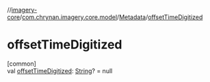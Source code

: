 //[imagery-core](../../../index.md)/[com.chrynan.imagery.core.model](../index.md)/[Metadata](index.md)/[offsetTimeDigitized](offset-time-digitized.md)

# offsetTimeDigitized

[common]\
val [offsetTimeDigitized](offset-time-digitized.md): [String](https://kotlinlang.org/api/latest/jvm/stdlib/kotlin/-string/index.html)? = null
